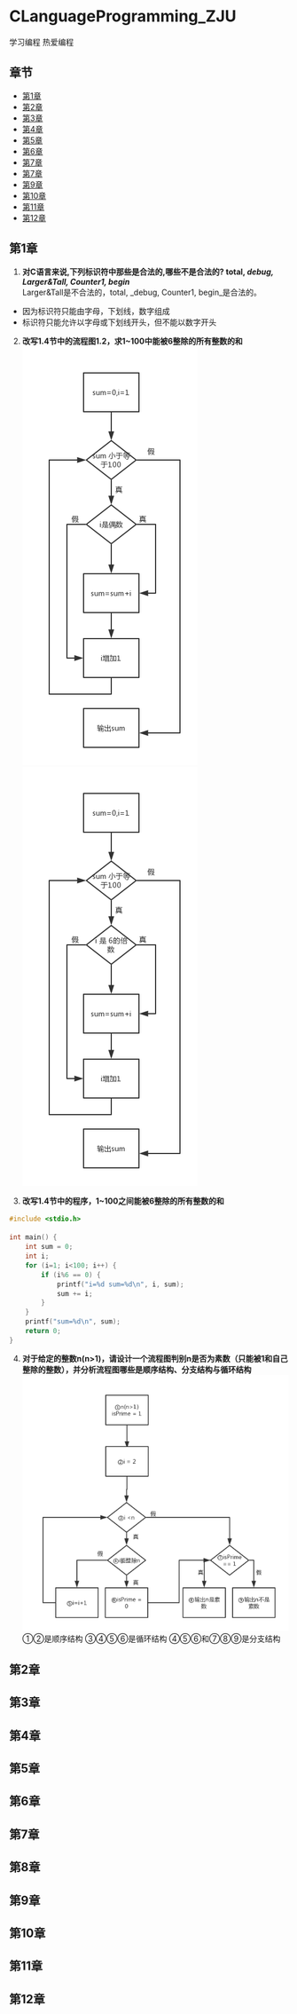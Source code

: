  # CLanguageProgramming_ZJU
学习编程 热爱编程
## 章节
* [第1章](#第1章)
* [第2章](#第2章)
* [第3章](#第3章)
* [第4章](#第4章)
* [第5章](#第5章)
* [第6章](#第6章)
* [第7章](#第7章)
* [第7章](#第8章)
* [第9章](#第9章)
* [第10章](#第10章)
* [第11章](#第11章)
* [第12章](#第12章)

## 第1章
1. **对C语言来说,下列标识符中那些是合法的,哪些不是合法的? total, _debug, Larger&Tall, Counter1, begin_**<br/>
Larger&Tall是不合法的，total, _debug, Counter1, begin_是合法的。<br />
* 因为标识符只能由字母，下划线，数字组成
* 标识符只能允许以字母或下划线开头，但不能以数字开头

2. **改写1.4节中的流程图1.2，求1~100中能被6整除的所有整数的和**<br />
![1至100之间所有偶数的和](resource/images/1.2.1.png "1至100之间所有偶数的和")
![1至100之间能被6整除的所有数的和](resource/images/1.2.2.png "1至100之间能被6整除的所有数的和")

3. **改写1.4节中的程序，1~100之间能被6整除的所有整数的和**<br />
```c
#include <stdio.h>

int main() {
	int sum = 0;
	int i;
	for (i=1; i<100; i++) {
		if (i%6 == 0) {
			printf("i=%d sum=%d\n", i, sum);
			sum += i;
		}
	}
	printf("sum=%d\n", sum);
	return 0;
} 
```

4. **对于给定的整数n(n>1)，请设计一个流程图判别n是否为素数（只能被1和自己整除的整数），并分析流程图哪些是顺序结构、分支结构与循环结构**<br />
![判别n是否为素数](resource/images/1.4.png "判别n是否为素数")<br />
①②是顺序结构 ③④⑤⑥是循环结构 ④⑤⑥和⑦⑧⑨是分支结构
## 第2章

## 第3章

## 第4章

## 第5章

## 第6章

## 第7章

## 第8章

## 第9章

## 第10章

## 第11章

## 第12章
